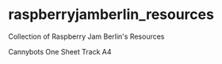 # raspberryjamberlin_resources
Collection of Raspberry Jam Berlin's Resources

Cannybots One Sheet Track A4
